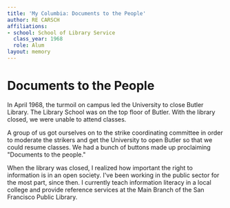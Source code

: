 ```yaml
---
title: 'My Columbia: Documents to the People'
author: RE CARSCH
affiliations:
- school: School of Library Service
  class_year: 1968
  role: Alum
layout: memory
---
```


# Documents to the People

In April 1968, the turmoil on campus led the University to close Butler  Library.  The Library School was on the top floor of Butler.  With the library closed, we were unable to attend classes.

A group of us got ourselves on to the strike coordinating committee in order to moderate the strikers and get the University to open Butler so that we could resume classes.  We had a bunch of buttons made up proclaiming "Documents to the people."

When the library was closed, I realized how important the right to information is in an open society.  I've been working in the public sector for the most part, since then.  I currently teach information literacy in a local college and provide reference services at the Main Branch of the San Francisco Public Library.

